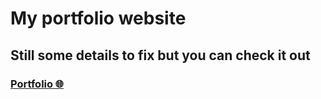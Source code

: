 # My portfolio website
## Still some details to fix but you can check it out
### <a href="https://abdelilahdahdahi.github.io/portfolio/" target="_blank">Portfolio 🌐</a>
